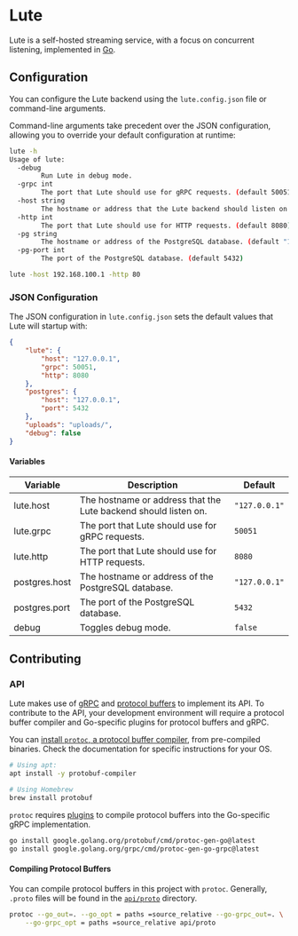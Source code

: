 # Lute

Lute is a self-hosted streaming service, with a focus on concurrent listening,
implemented in [Go](https://go.dev/).

## Configuration

You can configure the Lute backend using the `lute.config.json` file or command-line arguments.

Command-line arguments take precedent over the JSON configuration, allowing you to override your default
configuration at runtime:

```bash
lute -h
Usage of lute:
  -debug
        Run Lute in debug mode.
  -grpc int
        The port that Lute should use for gRPC requests. (default 50051)
  -host string
        The hostname or address that the Lute backend should listen on. (default "127.0.0.1")
  -http int
        The port that Lute should use for HTTP requests. (default 8080)
  -pg string
        The hostname or address of the PostgreSQL database. (default "127.0.0.1")
  -pg-port int
        The port of the PostgreSQL database. (default 5432)

lute -host 192.168.100.1 -http 80
```

### JSON Configuration
The JSON configuration in `lute.config.json` sets the default values that Lute will startup with:

```json
{
    "lute": {
        "host": "127.0.0.1",
        "grpc": 50051,
        "http": 8080
    },
    "postgres": {
        "host": "127.0.0.1",
        "port": 5432
    },
    "uploads": "uploads/",
    "debug": false
}
```

#### Variables

| Variable | Description | Default |
|----------|-------------|---------|
| lute.host | The hostname or address that the Lute backend should listen on. | `"127.0.0.1"` |
|lute.grpc | The port that Lute should use for gRPC requests. | `50051` |
| lute.http | The port that Lute should use for HTTP requests. | `8080` |
| postgres.host | The hostname or address of the PostgreSQL database. | `"127.0.0.1"` |
| postgres.port | The port of the PostgreSQL database. | `5432` |
| debug | Toggles debug mode. | `false` |

## Contributing

### API

Lute makes use of [gRPC](https://grpc.io/docs/what-is-grpc/core-concepts/) and 
[protocol buffers](https://protobuf.dev/) to implement its API. To contribute
to the API, your development environment will require a protocol buffer compiler
and Go-specific plugins for protocol buffers and gRPC.

You can [install `protoc`, a protocol buffer compiler](https://grpc.io/docs/protoc-installation/), 
from pre-compiled binaries. Check the documentation for specific instructions 
for your OS.

```bash
# Using apt:
apt install -y protobuf-compiler

# Using Homebrew
brew install protobuf
```

`protoc` requires [plugins](https://github.com/protocolbuffers/protobuf-go) 
to compile protocol buffers into the Go-specific gRPC implementation.

```bash
go install google.golang.org/protobuf/cmd/protoc-gen-go@latest
go install google.golang.org/grpc/cmd/protoc-gen-go-grpc@latest
```

#### Compiling Protocol Buffers

You can compile protocol buffers in this project with `protoc`. Generally,
`.proto` files will be found in the [`api/proto`](api/proto) directory.

```bash
protoc --go_out=. --go_opt = paths =source_relative --go-grpc_out=. \
    --go-grpc_opt = paths =source_relative api/proto
```